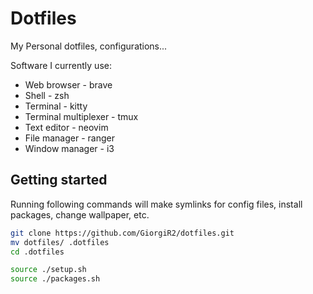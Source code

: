 # Dotfiles

My Personal dotfiles, configurations...

Software I currently use:
 - Web browser - brave
 - Shell - zsh
 - Terminal - kitty
 - Terminal multiplexer - tmux
 - Text editor - neovim
 - File manager - ranger
 - Window manager - i3

## Getting started

Running following commands will make symlinks for config files, install packages, change wallpaper, etc.

```sh
git clone https://github.com/GiorgiR2/dotfiles.git
mv dotfiles/ .dotfiles
cd .dotfiles

source ./setup.sh
source ./packages.sh
```
